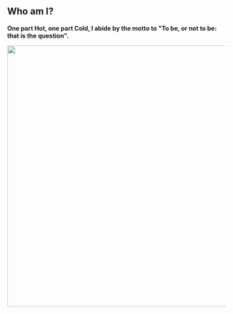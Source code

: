 ## Who am I?
**One part Hot, one part Cold, I abide by the motto to "To be, or not to be: that is the question".**



<div style="display: center"><img src="https://github.com/luo1994/luo1994/blob/master/me.png" data-canonical-src="https://github.com/luo1994/luo1994/blob/master/me.png" width="600" style="display: block"/></div>
